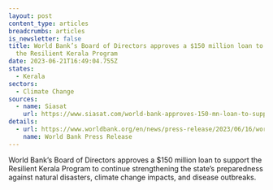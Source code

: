 ```yaml
---
layout: post
content_type: articles
breadcrumbs: articles
is_newsletter: false
title: World Bank’s Board of Directors approves a $150 million loan to support
  the Resilient Kerala Program
date: 2023-06-21T16:49:04.755Z
states:
  - Kerala
sectors:
  - Climate Change
sources:
  - name: Siasat
    url: https://www.siasat.com/world-bank-approves-150-mn-loan-to-support-resilient-kerala-program-2617756/
details:
  - url: https://www.worldbank.org/en/news/press-release/2023/06/16/world-bank-approves-additional-financing-to-build-climate-resilience-in-the-indian-state-of-kerala
    name: World Bank Press Release
---
```

World Bank’s Board of Directors approves a $150 million loan to support the Resilient Kerala Program to continue strengthening the state’s preparedness against natural disasters, climate change impacts, and disease outbreaks.
